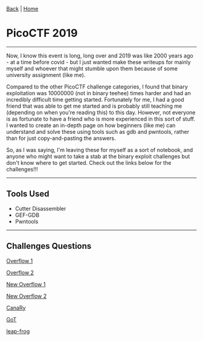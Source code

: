 [Back](WriteUpFrontPage.md) | [Home](CTFFrontPage.md)

# PicoCTF 2019
---

Now, I know this event is long, long over and 2019 was like 2000 years ago - at a time before covid - but I just wanted make these writeups for mainly myself and whoever that might stumble upon them because of some university assignment (like me). 

Compared to the other PicoCTF challenge categories, I found that binary exploitation was 10000000 (not in binary teehee) times harder and had an incredibly difficult time getting started. Fortunately for me, I had a good friend that was able to get me started and is probably still teaching me (depending on when you're reading this) to this day.
However, not everyone is as fortunate to have a friend who is more experienced in this sort of stuff.
I wanted to create an in-depth page on how beginners (like me) can understand and solve these using tools such as gdb and pwntools, rather than for just copy-and-pasting the answers.

So, as I was saying, I'm leaving these for myself as a sort of notebook, and anyone who might want to take a stab at the binary exploit challenges but don't know where to get started. Check out the links below for the challenges!!!

---
## Tools Used
* Cutter Disassembler
* GEF-GDB
* Pwntools

---
## Challenges Questions

[Overflow 1](overflow1writeup.md)

[Overflow 2](overflow2writeup.md)

[New Overflow 1](newoverflow1writeup.md)

[New Overflow 2](newoverflow2writeup.md)

[CanaRy](CanaRy.md)

[GoT](GoT.md)

[leap-frog](leap-frog.md)
